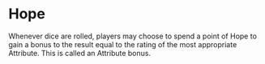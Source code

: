 # Hope

Whenever dice are rolled, players may choose to spend a point of Hope to gain a bonus to the result equal to the rating of the most appropriate Attribute. This is called an Attribute bonus.
